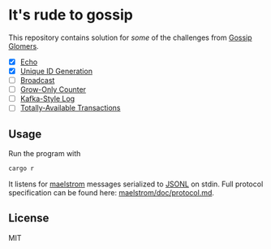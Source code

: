 # It's rude to gossip

This repository contains solution for _some_ of the challenges from [Gossip Glomers](https://fly.io/dist-sys/).

- [x] [Echo](https://fly.io/dist-sys/1/)
- [x] [Unique ID Generation](https://fly.io/dist-sys/2/)
- [ ] [Broadcast](https://fly.io/dist-sys/3a/)
- [ ] [Grow-Only Counter](https://fly.io/dist-sys/4/)
- [ ] [Kafka-Style Log](https://fly.io/dist-sys/5a/)
- [ ] [Totally-Available Transactions](https://fly.io/dist-sys/6a/)

## Usage

Run the program with

```sh
cargo r
```

It listens for [maelstrom](https://github.com/jepsen-io/maelstrom) messages serialized to
[JSONL](https://jsonlines.org/) on stdin. Full protocol specification can be found here:
[maelstrom/doc/protocol.md](https://github.com/jepsen-io/maelstrom/blob/main/doc/protocol.md).

## License

MIT
